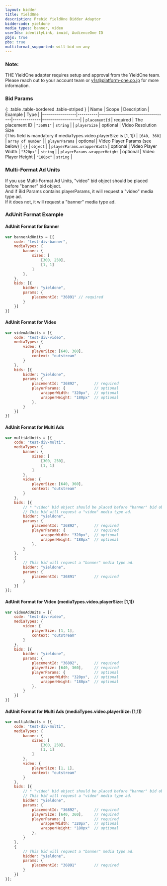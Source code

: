```yaml
---
layout: bidder
title: YieldOne
description: Prebid YieldOne Bidder Adaptor
biddercode: yieldone
media_types: banner, video
userIds: identityLink, imuid, AudienceOne ID
pbjs: true
pbs: true
multiformat_supported: will-bid-on-any
---
```


### Note:

THE YieldOne adapter requires setup and approval from the YieldOne team.<br/>
Please reach out to your account team or y1s@platform-one.co.jp for more information.


### Bid Params

{: .table .table-bordered .table-striped }
| Name            | Scope    | Description                      | Example      | Type              |
|-----------------|----------|----------------------------------|--------------|-------------------|
| `placementId`   | required | The placement ID                 | `"36891"`    | `string`          |
| `playerSize`    | optional | Video Resolution Size<br/>(This field is mandatory if mediaTypes.video.playerSize is [1, 1]) | `[640, 360]` | `array of number` |
| `playerParams`  | optional | Video Player Params (see below)  | `{}`         | `object` |
| `playerParams.wrapperWidth`  | optional | Video Player Width  | `"320px"`    | `string` |
| `playerParams.wrapperHeight` | optional | Video Player Height | `"180px"`    | `string` |


### Multi-Format Ad Units

If you use Multi-Format Ad Units, "video" bid object should be placed before "banner" bid object.<br/>
And if Bid Params contains playerParams, it will request a "video" media type ad.<br/>
If it does not, it will request a "banner" media type ad.


### AdUnit Format Example

#### AdUnit Format for Banner
```javascript
var bannerAdUnits = [{
    code: "test-div-banner",
    mediaTypes: {
        banner: {
            sizes: [
                [300, 250],
                [1, 1]
            ]
        },
    },
    bids: [{
        bidder: "yieldone",
        params: {
            placementId: "36891" // required
        }
    }]
}]
```


#### AdUnit Format for Video
```javascript
var videoAdUnits = [{
    code: "test-div-video",
    mediaTypes: {
        video: {
            playerSize: [640, 360],
            context: "outstream"
        }
    },
    bids: [{
        bidder: "yieldone",
        params: {
            placementId: "36892",       // required
            playerParams: {             // optional
                wrapperWidth: "320px",  // optional
                wrapperHeight: "180px"  // optional
            },
        }
    }]
}]
```


#### AdUnit Format for Multi Ads
```javascript
var multiAdUnits = [{
    code: "test-div-multi",
    mediaTypes: {
        banner: {
            sizes: [
                [300, 250],
                [1, 1]
            ]
        },
        video: {
            playerSize: [640, 360],
            context: "outstream"
        }
    },
    bids: [{
        // * "video" bid object should be placed before "banner" bid object.
        // This bid will request a "video" media type ad.
        bidder: "yieldone",
        params: {
            placementId: "36892",       // required
            playerParams: {             // required
                wrapperWidth: "320px",  // optional
                wrapperHeight: "180px"  // optional
            },
        }
    },
    {
        // This bid will request a "banner" media type ad.
        bidder: "yieldone",
        params: {
            placementId: "36891"        // required
        }
    }]
}];
```


#### AdUnit Format for Video (mediaTypes.video.playerSize: [1,1])
```javascript
var videoAdUnits = [{
    code: "test-div-video",
    mediaTypes: {
        video: {
            playerSize: [1, 1],
            context: "outstream"
        }
    },
    bids: [{
        bidder: "yieldone",
        params: {
            placementId: "36892",       // required
            playerSize: [640, 360],     // required
            playerParams: {             // optional
                wrapperWidth: "320px",  // optional
                wrapperHeight: "180px"  // optional
            },
        }
    }]
}]
```


#### AdUnit Format for Multi Ads (mediaTypes.video.playerSize: [1,1])
```javascript
var multiAdUnits = [{
    code: "test-div-multi",
    mediaTypes: {
        banner: {
            sizes: [
                [300, 250],
                [1, 1]
            ]
        },
        video: {
            playerSize: [1, 1],
            context: "outstream"
        }
    },
    bids: [{
        // * "video" bid object should be placed before "banner" bid object.
        // This bid will request a "video" media type ad.
        bidder: "yieldone",
        params: {
            placementId: "36892",       // required
            playerSize: [640, 360],     // required
            playerParams: {             // required
                wrapperWidth: "320px",  // optional
                wrapperHeight: "180px"  // optional
            },
        }
    },
    {
        // This bid will request a "banner" media type ad.
        bidder: "yieldone",
        params: {
            placementId: "36891"        // required
        }
    }]
}];
```

